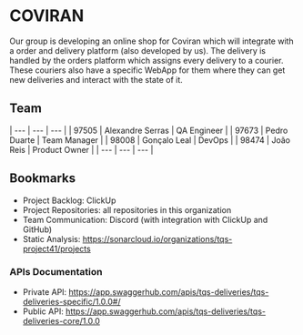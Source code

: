 # COVIRAN

Our group is developing an online shop for Coviran which will integrate with a order and delivery platform (also developed by us). The delivery is handled by the orders platform which assigns every delivery to a courier. These couriers also have a specific WebApp for them where they can get new deliveries and interact with the state of it.

## Team
| --- | --- | --- |
| 97505 | Alexandre Serras | QA Engineer |
| 97673 | Pedro Duarte | Team Manager |
| 98008 | Gonçalo Leal | DevOps |
| 98474 | João Reis | Product Owner |
| --- | --- | --- |

## Bookmarks

- Project Backlog: ClickUp
- Project Repositories: all repositories in this organization
- Team Communication: Discord (with integration with ClickUp and GitHub)
- Static Analysis: https://sonarcloud.io/organizations/tqs-project41/projects

### APIs Documentation

- Private API: https://app.swaggerhub.com/apis/tqs-deliveries/tqs-deliveries-specific/1.0.0#/
- Public API: https://app.swaggerhub.com/apis/tqs-deliveries/tqs-deliveries-core/1.0.0
